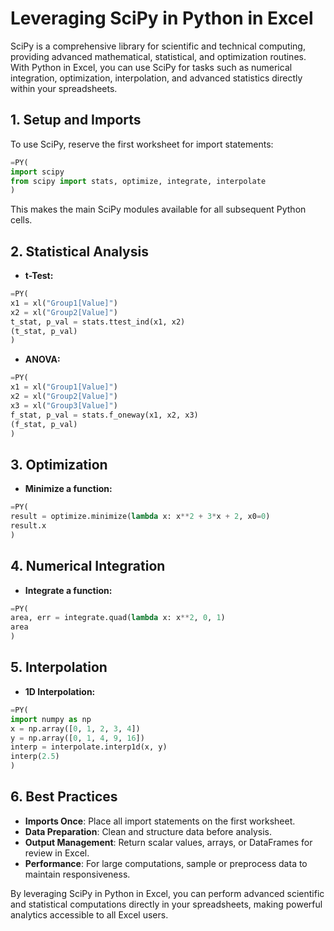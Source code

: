 # Leveraging SciPy in Python in Excel

SciPy is a comprehensive library for scientific and technical computing, providing advanced mathematical, statistical, and optimization routines. With Python in Excel, you can use SciPy for tasks such as numerical integration, optimization, interpolation, and advanced statistics directly within your spreadsheets.

## 1. Setup and Imports

To use SciPy, reserve the first worksheet for import statements:

```python
=PY(
import scipy
from scipy import stats, optimize, integrate, interpolate
)
```

This makes the main SciPy modules available for all subsequent Python cells.

## 2. Statistical Analysis

- **t-Test:**

```python
=PY(
x1 = xl("Group1[Value]")
x2 = xl("Group2[Value]")
t_stat, p_val = stats.ttest_ind(x1, x2)
(t_stat, p_val)
)
```

- **ANOVA:**

```python
=PY(
x1 = xl("Group1[Value]")
x2 = xl("Group2[Value]")
x3 = xl("Group3[Value]")
f_stat, p_val = stats.f_oneway(x1, x2, x3)
(f_stat, p_val)
)
```

## 3. Optimization

- **Minimize a function:**

```python
=PY(
result = optimize.minimize(lambda x: x**2 + 3*x + 2, x0=0)
result.x
)
```

## 4. Numerical Integration

- **Integrate a function:**

```python
=PY(
area, err = integrate.quad(lambda x: x**2, 0, 1)
area
)
```

## 5. Interpolation

- **1D Interpolation:**

```python
=PY(
import numpy as np
x = np.array([0, 1, 2, 3, 4])
y = np.array([0, 1, 4, 9, 16])
interp = interpolate.interp1d(x, y)
interp(2.5)
)
```

## 6. Best Practices

- **Imports Once**: Place all import statements on the first worksheet.
- **Data Preparation**: Clean and structure data before analysis.
- **Output Management**: Return scalar values, arrays, or DataFrames for review in Excel.
- **Performance**: For large computations, sample or preprocess data to maintain responsiveness.

By leveraging SciPy in Python in Excel, you can perform advanced scientific and statistical computations directly in your spreadsheets, making powerful analytics accessible to all Excel users.
